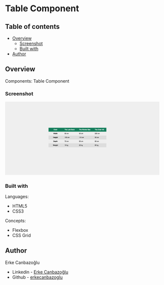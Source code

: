 # Table Component

## Table of contents

- [Overview](#overview)
  - [Screenshot](#screenshot)
  - [Built with](#built-with)
- [Author](#author)

## Overview

Components:
Table Component

### Screenshot

![Design preview](./design/desktop-preview.png)

### Built with

Languages:

- HTML5
- CSS3

Concepts:

- Flexbox
- CSS Grid

## Author

Erke Canbazoğlu

- Linkedin - [Erke Canbazoğlu](https://www.linkedin.com/in/erkecanbazoglu/)
- Github - [erkecanbazoglu](https://github.com/erkecanbazoglu)
